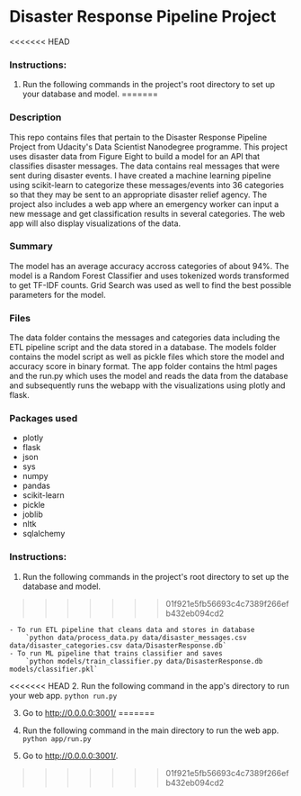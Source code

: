# Disaster Response Pipeline Project

<<<<<<< HEAD
### Instructions:
1. Run the following commands in the project's root directory to set up your database and model.
=======
### Description
This repo contains files that pertain to the Disaster Response Pipeline Project from Udacity's Data Scientist Nanodegree programme.
This project uses disaster data from Figure Eight to build a model for an API that classifies disaster messages.
The data contains real messages that were sent during disaster events. 
I have created a machine learning pipeline using scikit-learn to categorize these messages/events into 36 categories so that they may be sent to an appropriate disaster relief agency.
The project also includes a web app where an emergency worker can input a new message and get classification results in several categories. 
The web app will also display visualizations of the data.

### Summary
The model has an average accuracy accross categories of about 94%. The model is a Random Forest Classifier and uses tokenized words transformed to get TF-IDF counts. 
Grid Search was used as well to find the best possible parameters for the model. 

### Files
The data folder contains the messages and categories data including the ETL pipeline script and the data stored in a database.
The models folder contains the model script as well as pickle files which store the model and accuracy score in binary format.
The app folder contains the html pages and the run.py which uses the model and reads the data from the database and subsequently runs the webapp with the visualizations using plotly and flask.


### Packages used
- plotly
- flask
- json
- sys
- numpy
- pandas
- scikit-learn
- pickle
- joblib
- nltk
- sqlalchemy


### Instructions:
1. Run the following commands in the project's root directory to set up the database and model.
>>>>>>> 01f921e5fb56693c4c7389f266efb432eb094cd2

    - To run ETL pipeline that cleans data and stores in database
        `python data/process_data.py data/disaster_messages.csv data/disaster_categories.csv data/DisasterResponse.db`
    - To run ML pipeline that trains classifier and saves
        `python models/train_classifier.py data/DisasterResponse.db models/classifier.pkl`

<<<<<<< HEAD
2. Run the following command in the app's directory to run your web app.
    `python run.py`

3. Go to http://0.0.0.0:3001/
=======
2. Run the following command in the main directory to run the web app.
    `python app/run.py`

3. Go to http://0.0.0.0:3001/. 
>>>>>>> 01f921e5fb56693c4c7389f266efb432eb094cd2
